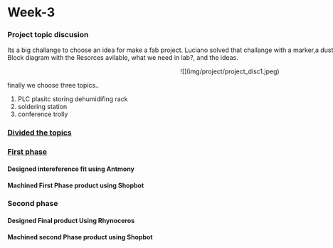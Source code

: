 <div style="width:1000px;">

# Week-3

### Project topic discusion

Its a big challange to choose an idea for make a fab project. Luciano solved that challange with a marker,a duster and  board. he created an interesting Block diagram with the Resorces avilable, what we need in lab?, and the ideas.

<center>![](img/project/project_disc1.jpeg)</center>

finally we choose three topics..

1. PLC plasitc storing dehumidifing rack
2. soldering station
3. conference trolly

### [Divided the topics](week3_1.html)

### [First phase](week3_2.html)

####    Designed  intereference fit using Antmony

####    Machined First Phase product using Shopbot


### Second phase

####    Designed Final product Using Rhynoceros

####     Machined second Phase product using Shopbot

 </div>